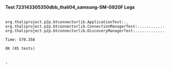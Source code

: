 #### Test 723143305350dbb_thali04_samsung-SM-G920F Logs


```

org.thaliproject.p2p.btconnectorlib.ApplicationTest:..
org.thaliproject.p2p.btconnectorlib.ConnectionManagerTest:..........................
org.thaliproject.p2p.btconnectorlib.DiscoveryManagerTest:................................................

Time: 570.358

OK (85 tests)


,
```
